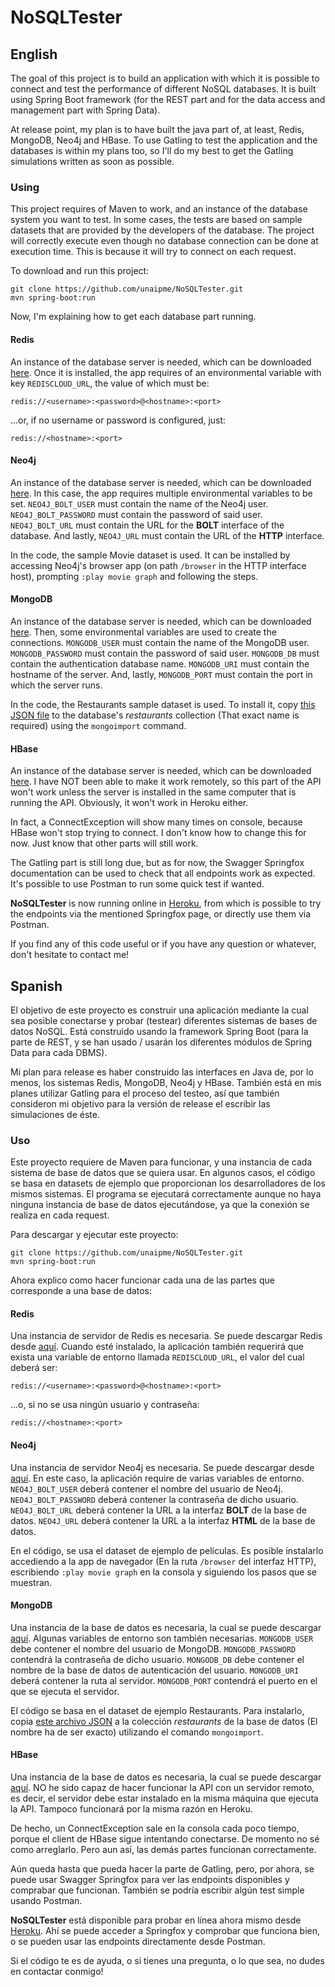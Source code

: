# NoSQLTester

## English

The goal of this project is to build an application with which it is possible to connect and test the performance of different NoSQL databases. It is built using Spring Boot framework (for the REST part and for the data access and management part with Spring Data).

At release point, my plan is to have built the java part of, at least, Redis, MongoDB, Neo4j and HBase. To use Gatling to test the application and the databases is within my plans too, so I'll do my best to get the Gatling simulations written as soon as possible.

### Using

This project requires of Maven to work, and an instance of the database system you want to test. In some cases, the tests are based on sample datasets that are provided by the developers of the database. The project will correctly execute even though no database connection can be done at execution time. This is because it will try to connect on each request.

To download and run this project:

```
git clone https://github.com/unaipme/NoSQLTester.git
mvn spring-boot:run
```

Now, I'm explaining how to get each database part running.

#### Redis

An instance of the database server is needed, which can be downloaded [here](https://redis.io/download). Once it is installed, the app requires of an environmental variable with key ``REDISCLOUD_URL``, the value of which must be:

```
redis://<username>:<password>@<hostname>:<port>
```

...or, if no username or password is configured, just:

```
redis://<hostname>:<port>
```

#### Neo4j

An instance of the database server is needed, which can be downloaded [here](https://neo4j.com/download/). In this case, the app requires multiple environmental variables to be set. ``NEO4J_BOLT_USER`` must contain the name of the Neo4j user. ``NEO4J_BOLT_PASSWORD`` must contain the password of said user. ``NEO4J_BOLT_URL`` must contain the URL for the **BOLT** interface of the database. And lastly, ``NEO4J_URL`` must contain the URL of the **HTTP** interface.

In the code, the sample Movie dataset is used. It can be installed by accessing Neo4j's browser app (on path ``/browser`` in the HTTP interface host), prompting ``:play movie graph`` and following the steps.

#### MongoDB

An instance of the database server is needed, which can be downloaded [here](https://mongodb.com/download-center). Then, some environmental variables are used to create the connections. ``MONGODB_USER`` must contain the name of the MongoDB user. ``MONGODB_PASSWORD`` must contain the password of said user. ``MONGODB_DB`` must contain the authentication database name. ``MONGODB_URI`` must contain the hostname of the server. And, lastly, ``MONGODB_PORT`` must contain the port in which the server runs.

In the code, the Restaurants sample dataset is used. To install it, copy [this JSON file](https://raw.githubusercontent.com/mongodb/docs-assets/primer-dataset/primer-dataset.json) to the database's _restaurants_ collection (That exact name is required) using the ``mongoimport`` command.

#### HBase

An instance of the database server is needed, which can be downloaded [here](http://www.apache.org/dyn/closer.cgi/hbase/). I have NOT been able to make it work remotely, so this part of the API won't work unless the server is installed in the same computer that is running the API. Obviously, it won't work in Heroku either.

In fact, a ConnectException will show many times on console, because HBase won't stop trying to connect. I don't know how to change this for now. Just know that other parts will still work.

The Gatling part is still long due, but as for now, the Swagger Springfox documentation can be used to check that all endpoints work as expected. It's possible to use Postman to run some quick test if wanted.

**NoSQLTester** is now running online in [Heroku](https://nosqltester.herokuapp.com/), from which is possible to try the endpoints via the mentioned Springfox page, or directly use them via Postman.

If you find any of this code useful or if you have any question or whatever, don't hesitate to contact me!

## Spanish

El objetivo de este proyecto es construir una aplicación mediante la cual sea posible conectarse y probar (testear) diferentes sistemas de bases de datos NoSQL. Está construido usando la framework Spring Boot (para la parte de REST, y se han usado / usarán los diferentes módulos de Spring Data para cada DBMS).

Mi plan para release es haber construido las interfaces en Java de, por lo menos, los sistemas Redis, MongoDB, Neo4j y HBase. También está en mis planes utilizar Gatling para el proceso del testeo, así que también consideron mi objetivo para la versión de release el escribir las simulaciones de éste.

### Uso

Este proyecto requiere de Maven para funcionar, y una instancia de cada sistema de base de datos que se quiera usar. En algunos casos, el código se basa en datasets de ejemplo que proporcionan los desarrolladores de los mismos sistemas. El programa se ejecutará correctamente aunque no haya ninguna instancia de base de datos ejecutándose, ya que la conexión se realiza en cada request.

Para descargar y ejecutar este proyecto:
```
git clone https://github.com/unaipme/NoSQLTester.git
mvn spring-boot:run
```

Ahora explico como hacer funcionar cada una de las partes que corresponde a una base de datos:

#### Redis

Una instancia de servidor de Redis es necesaria. Se puede descargar Redis desde [aquí](https://redis.io/download). Cuando esté instalado, la aplicación también requerirá que exista una variable de entorno llamada ``REDISCLOUD_URL``, el valor del cual deberá ser:

```
redis://<username>:<password>@<hostname>:<port>
```

...o, si no se usa ningún usuario y contraseña:

```
redis://<hostname>:<port>
```

#### Neo4j

Una instancia de servidor Neo4j es necesaria. Se puede descargar desde [aquí](https://neo4j.com/download/). En este caso, la aplicación require de varias variables de entorno. ``NEO4J_BOLT_USER`` deberá contener el nombre del usuario de Neo4j. ``NEO4J_BOLT_PASSWORD`` deberá contener la contraseña de dicho usuario. ``NEO4J_BOLT_URL`` deberá contener la URL a la interfaz **BOLT** de la base de datos. ``NEO4J_URL`` deberá contener la URL a la interfaz **HTML** de la base de datos.

En el código, se usa el dataset de ejemplo de películas. Es posible instalarlo accediendo a la app de navegador (En la ruta ``/browser`` del interfaz HTTP), escribiendo ``:play movie graph`` en la consola y siguiendo los pasos que se muestran.

#### MongoDB

Una instancia de la base de datos es necesaria, la cual se puede descargar [aquí](https://mongodb.com/download-center). Algunas variables de entorno son también necesarias. ``MONGODB_USER`` debe contener el nombre del usuario de MongoDB. ``MONGODB_PASSWORD`` contendrá la contraseña de dicho usuario. ``MONGODB_DB`` debe contener el nombre de la base de datos de autenticación del usuario. ``MONGODB_URI`` deberá contener la ruta al servidor. ``MONGODB_PORT`` contendrá el puerto en el que se ejecuta el servidor.

El código se basa en el dataset de ejemplo Restaurants. Para instalarlo, copia [este archivo JSON](https://raw.githubusercontent.com/mongodb/docs-assets/primer-dataset/primer-dataset.json) a la colección _restaurants_ de la base de datos (El nombre ha de ser exacto) utilizando el comando ``mongoimport``.

#### HBase

Una instancia de la base de datos es necesaria, la cual se puede descargar [aquí](http://www.apache.org/dyn/closer.cgi/hbase/). NO he sido capaz de hacer funcionar la API con un servidor remoto, es decir, el servidor debe estar instalado en la misma máquina que ejecuta la API. Tampoco funcionará por la misma razón en Heroku.

De hecho, un ConnectException sale en la consola cada poco tiempo, porque el client de HBase sigue intentando conectarse. De momento no sé como arreglarlo. Pero aun así, las demás partes funcionan correctamente.

Aún queda hasta que pueda hacer la parte de Gatling, pero, por ahora, se puede usar Swagger Springfox para ver las endpoints disponibles y comprabar que funcionan. También se podría escribir algún test simple usando Postman.

**NoSQLTester** está disponible para probar en línea ahora mismo desde [Heroku](https://nosqltester.herokuapp.com/). Ahí se puede acceder a Springfox y comprobar que funciona bien, o se pueden usar las endpoints directamente desde Postman.

Si el código te es de ayuda, o si tienes una pregunta, o lo que sea, no dudes en contactar conmigo!
